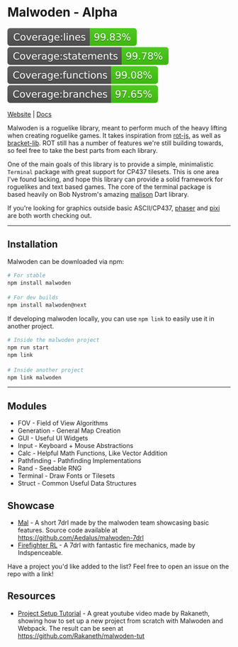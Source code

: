 # Malwoden - Alpha

![alt text](./coverage/badge-lines.svg)
![alt text](./coverage/badge-statements.svg)
![alt text](./coverage/badge-functions.svg)
![alt text](./coverage/badge-branches.svg)

[Website](https://malwoden.com) | [Docs](https://docs.malwoden.com)

Malwoden is a roguelike library, meant to perform much of the heavy lifting when creating roguelike games. It takes inspiration from [rot-js](https://ondras.github.io/rot.js/hp), as well as [bracket-lib](https://github.com/thebracket/bracket-lib). ROT still has a number of features we're still building towards, so feel free to take the best parts from each library.

One of the main goals of this library is to provide a simple, minimalistic `Terminal` package with great support for CP437 tilesets.
This is one area I've found lacking, and hope this library can provide a solid framework for roguelikes and text based games.
The core of the terminal package is based heavily on Bob Nystrom's amazing [malison](https://github.com/munificent/malison) Dart library.

If you're looking for graphics outside basic ASCII/CP437, [phaser](https://phaser.io/) and [pixi](https://www.pixijs.com/) are both worth checking out.

---

## Installation

Malwoden can be downloaded via npm:

```sh
# For stable
npm install malwoden

# For dev builds
npm install malwoden@next
```

If developing malwoden locally, you can use `npm link` to easily use it in another project.

```sh
# Inside the malwoden project
npm run start
npm link

# Inside another project
npm link malwoden
```

---

## Modules

- FOV - Field of View Algorithms
- Generation - General Map Creation
- GUI - Useful UI Widgets
- Input - Keyboard + Mouse Abstractions
- Calc - Helpful Math Functions, Like Vector Addition
- Pathfinding - Pathfinding Implementations
- Rand - Seedable RNG
- Terminal - Draw Fonts or Tilesets
- Struct - Common Useful Data Structures

## Showcase

- [Mal](https://aedalus.itch.io/malwoden-7drl) - A short 7drl made by the malwoden team showcasing basic features. Source code available at https://github.com/Aedalus/malwoden-7drl
- [Firefighter RL](http://indspenceable.com/7drl-2021/) - A 7drl with fantastic fire mechanics, made by Indspenceable.

Have a project you'd like added to the list? Feel free to open an issue on the repo with a link!

## Resources

- [Project Setup Tutorial](https://www.youtube.com/watch?v=bN2bI7AlxG0) - A great youtube video made by Rakaneth, showing how to set up a new project from scratch with Malwoden and Webpack. The result can be seen at https://github.com/Rakaneth/malwoden-tut
